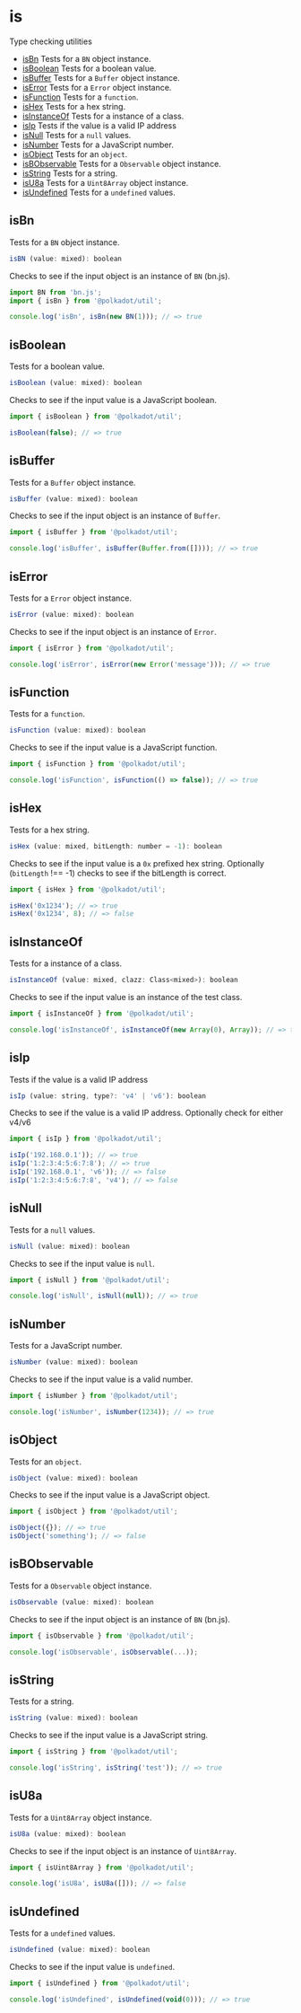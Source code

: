 # is

Type checking utilities 

- [isBn](#isbn) Tests for a `BN` object instance.
- [isBoolean](#isboolean) Tests for a boolean value.
- [isBuffer](#isbuffer) Tests for a `Buffer` object instance.
- [isError](#iserror) Tests for a `Error` object instance.
- [isFunction](#isfunction) Tests for a `function`.
- [isHex](#ishex) Tests for a hex string.
- [isInstanceOf](#isinstanceof) Tests for a instance of a class.
- [isIp](#isip) Tests if the value is a valid IP address
- [isNull](#isnull) Tests for a `null` values.
- [isNumber](#isnumber) Tests for a JavaScript number.
- [isObject](#isobject) Tests for an `object`.
- [isBObservable](#isbobservable) Tests for a `Observable` object instance.
- [isString](#isstring) Tests for a string.
- [isU8a](#isu8a) Tests for a `Uint8Array` object instance.
- [isUndefined](#isundefined) Tests for a `undefined` values.

## isBn

Tests for a `BN` object instance. 

```js
isBN (value: mixed): boolean
```


Checks to see if the input object is an instance of `BN` (bn.js).

```js
import BN from 'bn.js';
import { isBn } from '@polkadot/util';

console.log('isBn', isBn(new BN(1))); // => true
```

## isBoolean

Tests for a boolean value. 

```js
isBoolean (value: mixed): boolean
```


Checks to see if the input value is a JavaScript boolean.

```js
import { isBoolean } from '@polkadot/util';

isBoolean(false); // => true
```

## isBuffer

Tests for a `Buffer` object instance. 

```js
isBuffer (value: mixed): boolean
```


Checks to see if the input object is an instance of `Buffer`.

```js
import { isBuffer } from '@polkadot/util';

console.log('isBuffer', isBuffer(Buffer.from([]))); // => true
```

## isError

Tests for a `Error` object instance. 

```js
isError (value: mixed): boolean
```


Checks to see if the input object is an instance of `Error`.

```js
import { isError } from '@polkadot/util';

console.log('isError', isError(new Error('message'))); // => true
```

## isFunction

Tests for a `function`. 

```js
isFunction (value: mixed): boolean
```


Checks to see if the input value is a JavaScript function.

```js
import { isFunction } from '@polkadot/util';

console.log('isFunction', isFunction(() => false)); // => true
```

## isHex

Tests for a hex string. 

```js
isHex (value: mixed, bitLength: number = -1): boolean
```


Checks to see if the input value is a `0x` prefixed hex string. Optionally (`bitLength` !== -1) checks to see if the bitLength is correct.

```js
import { isHex } from '@polkadot/util';

isHex('0x1234'); // => true
isHex('0x1234', 8); // => false
```

## isInstanceOf

Tests for a instance of a class. 

```js
isInstanceOf (value: mixed, clazz: Class<mixed>): boolean
```


Checks to see if the input value is an instance of the test class.

```js
import { isInstanceOf } from '@polkadot/util';

console.log('isInstanceOf', isInstanceOf(new Array(0), Array)); // => true
```

## isIp

Tests if the value is a valid IP address 

```js
isIp (value: string, type?: 'v4' | 'v6'): boolean
```


Checks to see if the value is a valid IP address. Optionally check for either v4/v6

```js
import { isIp } from '@polkadot/util';

isIp('192.168.0.1')); // => true
isIp('1:2:3:4:5:6:7:8'); // => true
isIp('192.168.0.1', 'v6')); // => false
isIp('1:2:3:4:5:6:7:8', 'v4'); // => false
```

## isNull

Tests for a `null` values. 

```js
isNull (value: mixed): boolean
```


Checks to see if the input value is `null`.

```js
import { isNull } from '@polkadot/util';

console.log('isNull', isNull(null)); // => true
```

## isNumber

Tests for a JavaScript number. 

```js
isNumber (value: mixed): boolean
```


Checks to see if the input value is a valid number.

```js
import { isNumber } from '@polkadot/util';

console.log('isNumber', isNumber(1234)); // => true
```

## isObject

Tests for an `object`. 

```js
isObject (value: mixed): boolean
```


Checks to see if the input value is a JavaScript object.

```js
import { isObject } from '@polkadot/util';

isObject({}); // => true
isObject('something'); // => false
```

## isBObservable

Tests for a `Observable` object instance. 

```js
isObservable (value: mixed): boolean
```


Checks to see if the input object is an instance of `BN` (bn.js).

```js
import { isObservable } from '@polkadot/util';

console.log('isObservable', isObservable(...));
```

## isString

Tests for a string. 

```js
isString (value: mixed): boolean
```


Checks to see if the input value is a JavaScript string.

```js
import { isString } from '@polkadot/util';

console.log('isString', isString('test')); // => true
```

## isU8a

Tests for a `Uint8Array` object instance. 

```js
isU8a (value: mixed): boolean
```


Checks to see if the input object is an instance of `Uint8Array`.

```js
import { isUint8Array } from '@polkadot/util';

console.log('isU8a', isU8a([])); // => false
```

## isUndefined

Tests for a `undefined` values. 

```js
isUndefined (value: mixed): boolean
```


Checks to see if the input value is `undefined`.

```js
import { isUndefined } from '@polkadot/util';

console.log('isUndefined', isUndefined(void(0))); // => true
```